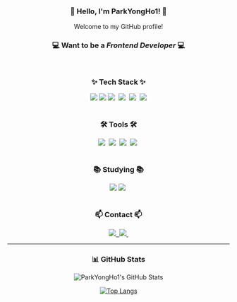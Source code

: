 <div align="center">  
<h3>👋 Hello, I'm ParkYongHo1! 🌟</h3>
<p>Welcome to my GitHub profile!</p>
<h3 align="center">💻 Want to be a <strong><i>Frontend Developer</i> 💻</strong></h3>
<br>

<h3 align="center">✨ Tech Stack ✨</h3>
<div align="center">
 <img src="https://img.shields.io/badge/React-61DAFB?style=for-the-badge&logo=React&logoColor=black">
 <img src="https://img.shields.io/badge/Redux-764ABC?style=for-the-badge&logo=Redux&logoColor=purple">
 <img src="https://img.shields.io/badge/javascript-F7DF1E.svg?style=for-the-badge&logo=javascript&logoColor=20232a" />&nbsp
 <img src="https://img.shields.io/badge/html5-E34F26.svg?style=for-the-badge&logo=html5&logoColor=white" />&nbsp
 <img src="https://img.shields.io/badge/Next.js-000000?style=for-the-badge&logo=Next.js&logoColor=white">&nbsp
 <img src="https://img.shields.io/badge/typescript-007ACC.svg?style=for-the-badge&logo=typescript&logoColor=white" />
</div>
<br>

<h3 align="center">🛠 Tools 🛠</h3>
<div align="center">
 <img src="https://img.shields.io/badge/git-F05033.svg?style=for-the-badge&logo=git&logoColor=white" />&nbsp
 <img src="https://img.shields.io/badge/github-181717.svg?style=for-the-badge&logo=github&logoColor=white" />&nbsp
 <img src="https://img.shields.io/badge/Notion-F3F3F3.svg?style=for-the-badge&logo=notion&logoColor=black" />&nbsp
 <img src="https://img.shields.io/badge/VSCode-2C2C32.svg?style=for-the-badge&logo=visual-studio-code&logoColor=22ABF3" />&nbsp
</div>
<br>

<h3 align="center">📚 Studying 📚</h3>
<div align="center">
 <img src="https://img.shields.io/badge/Next.js-000000?style=for-the-badge&logo=Next.js&logoColor=white">
 <img src="https://img.shields.io/badge/typescript-007ACC.svg?style=for-the-badge&logo=typescript&logoColor=white" />&nbsp
</div>
<br>

<h3 align="center">📫 Contact 📫</h3>
<div align="center">
 <a href="https://velog.io/@qkaxhf1025">
   <img src="https://img.shields.io/badge/Velog-1EBC8F?style=for-the-badge&logo=velog&logoColor=white" />&nbsp
 </a>
 <a href="mailto:qkaxhf1311@gmail.com">
   <img src="https://img.shields.io/badge/qkaxhf1311@gmail.com-D14836?style=for-the-badge&logo=gmail&logoColor=white"/>&nbsp
 </a>
</div>

---

### 📊 GitHub Stats
<div align="center">
 
![ParkYongHo1's GitHub Stats](https://github-readme-stats.vercel.app/api?username=ParkYongHo1&show_icons=true&theme=radical)

[![Top Langs](https://github-readme-stats.vercel.app/api/top-langs/?username=ParkYongHo1&layout=compact&theme=radical)](https://github.com/anuraghazra/github-readme-stats)

</div>
</div>
